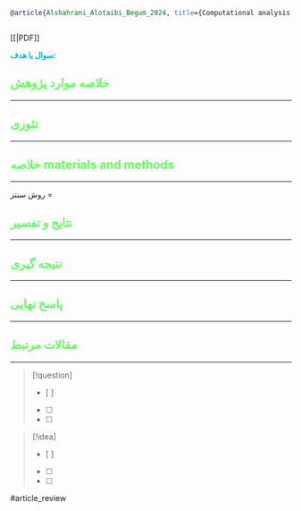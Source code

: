 
```bibtex
@article{Alshahrani_Alotaibi_Begum_2024, title={Computational analysis of controlled drug release from porous polymeric carrier with the aid of Mass transfer and Artificial Intelligence modeling}, volume={14}, url={https://www.nature.com/articles/s41598-024-79749-6}, DOI={[10.1038/s41598-024-79749-6](https://doi.org/10.1038/s41598-024-79749-6)}, number={1}, journal={Scientific Reports}, author={Alshahrani, Saad M and Alotaibi, Hadil Faris and Begum, M. Yasmin}, year={2024}, month=nov }



```

[[|PDF]]

**<span style="color:#00b0f0">سوال یا هدف:</span>**



## <span style="color:#64ff61">خلاصه موارد پژوهش</span>
---

## <span style="color:#64ff61">تئوری</span>
---



## <span style="color:#64ff61">خلاصه materials and methods</span>
---

روش سنتز = 



## <span style="color:#64ff61"> نتایج و تفسیر</span>
---



## <span style="color:#64ff61">نتیجه گیری</span>
---



## <span style="color:#64ff61">پاسخ نهایی</span>
---




## <span style="color:#64ff61">مقالات مرتبط</span>
---





> [!question] 
>- [ ] 
>- [ ]  
>- [ ] 


> [!idea] 
> - [ ] 
>- [ ] 
>- [ ] 



#article_review
